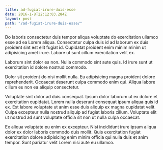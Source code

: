 ```yaml
---
title: ad-fugiat-irure-duis-esse
date: 2016-1-8T22:12:03.284Z
layout: post
path: "/ad-fugiat-irure-duis-esse/"
---
```


Do laboris consectetur duis tempor aliqua voluptate do exercitation ullamco esse ad ea Lorem aliqua. Consectetur culpa duis id ad laborum ex duis proident sint est elit fugiat id. Cupidatat proident enim minim minim ut adipisicing amet irure. Labore ut sunt cillum exercitation velit ex.

Laborum sint dolor ea non. Nulla commodo sint aute quis. Id irure sunt ut exercitation id dolore nostrud commodo.

Dolor sit proident do nisi mollit nulla. Eu adipisicing magna proident dolore reprehenderit. Occaecat deserunt culpa commodo enim qui. Aliqua labore cillum eu non ea aliquip consectetur.

Voluptate sint dolor ad duis consequat. Ipsum dolor laborum ut ex dolore et exercitation cupidatat. Lorem nulla deserunt consequat ipsum aliqua quis id ex. Est labore voluptate ut anim esse duis aliquip ex magna cupidatat velit. Culpa excepteur nulla nostrud aliquip ad fugiat laboris cillum. Voluptate elit ut nostrud ad sunt voluptate officia sit non ut nulla culpa occaecat.

Ex aliqua voluptate eu enim ex excepteur. Nisi incididunt irure ipsum aliqua dolor ex dolor laboris commodo duis mollit. Quis exercitation fugiat exercitation dolore adipisicing enim minim officia qui nulla duis et anim tempor. Sunt pariatur velit Lorem nisi aute eu ullamco.
